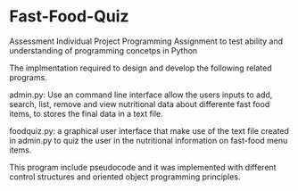 # Fast-Food-Quiz

Assessment Individual Project Programming
Assignment to test ability and understanding of programming concetps in Python

The implmentation required to design and develop the following related programs.

admin.py: Use an command line interface allow the users inputs to add, search, list, 
remove and view nutritional data about differente fast food items, to stores the final data in a text file.

foodquiz.py: a graphical user interface that make use of the text file created in admin.py to quiz the user in the nutritional information on fast-food menu items.

This program include pseudocode and it was implemented with different control structures and oriented object programming principles.
